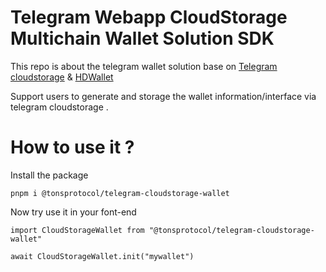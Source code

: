# Telegram Webapp CloudStorage Multichain Wallet Solution SDK

This repo is about the telegram wallet solution base on [Telegram cloudstorage](https://core.telegram.org/bots/webapps#cloudstorage) & [HDWallet](https://www.npmjs.com/package/@tonsprotocol/hdwallet) 

Support users to generate and storage the wallet information/interface via telegram cloudstorage .

# How to use it ?

Install the package

```
pnpm i @tonsprotocol/telegram-cloudstorage-wallet

```

Now try use it in your font-end 

```
import CloudStorageWallet from "@tonsprotocol/telegram-cloudstorage-wallet" 

await CloudStorageWallet.init("mywallet")
```